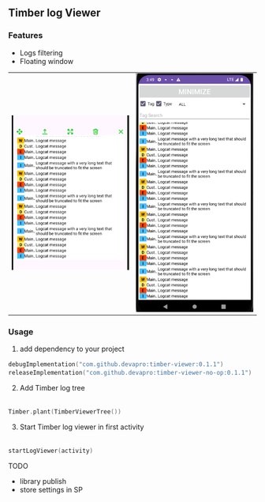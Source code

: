 ## Timber log Viewer

### Features
- Logs filtering
- Floating window

<table>
  <tr>
    <td>
        <img src="https://github.com/devapro/timber-log-viewer/blob/main/screenshots/floating_window.png" width="250" style="max-width:100%;">
    </td>
    <td>
        <img src="https://github.com/devapro/timber-log-viewer/blob/main/screenshots/activity.png" width="250" style="max-width:100%;">
    </td>
  </tr>
</table>

### Usage

1. add dependency to your project

```kotlin
debugImplementation("com.github.devapro:timber-viewer:0.1.1")
releaseImplementation("com.github.devapro:timber-viewer-no-op:0.1.1")
```
2. Add Timber log tree

```kotlin

Timber.plant(TimberViewerTree())

```

3. Start Timber log viewer in first activity

```kotlin

startLogViewer(activity)

```

TODO
- library publish
- store settings in SP